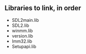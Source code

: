 ## Libraries to link, in order

- SDL2main.lib
- SDL2.lib
- winmm.lib
- version.lib
- Imm32.lib
- Setupapi.lib
